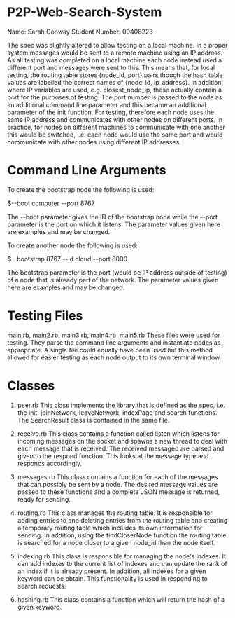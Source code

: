 P2P-Web-Search-System
=====================

Name: Sarah Conway
Student Number: 09408223

The spec was slightly altered to allow testing on a local machine.  In a proper system messages would be sent to a
remote machine using an IP address.  As all testing was completed on a local machine each node instead used a different
port and messages were sent to this.  This means that, for local testing, the routing table stores {node_id, port}
pairs though the hash table values are labelled the correct names of {node_id, ip_address}.  In addition, where
IP variables are used, e.g. closest_node_ip, these actually contain a port for the purposes of testing.  The port
number is passed to the node as an additional command line parameter and this became an additional parameter of the init
function.  For testing, therefore each node uses the same IP address and communicates with other nodes on different
ports.  In practice, for nodes on different machines to communicate with one another this would be switched, i.e. each
node would use the same port and would communicate with other nodes using different IP addresses.

Command Line Arguments
======================
To create the bootstrap node the following is used:

$--boot computer --port 8767

The --boot parameter gives the ID of the bootstrap node while the --port parameter is the port on which it listens.
The parameter values given here are examples and may be changed.

To create another node the following is used:

$--bootstrap 8767 --id cloud --port 8000

The bootstrap parameter is the port (would be IP address outside of testing) of a node that is already part of the
network. The parameter values given here are examples and may be changed.

Testing Files
=============

main.rb, main2.rb, main3.rb, main4.rb. main5.rb
These files were used for testing.  They parse the command line arguments and instantiate nodes as appropriate.  A
single file could equally have been used but this method allowed for easier testing as each node output to its own
terminal window.

Classes
=======

1. peer.rb
   This class implements the library that is defined as the spec, i.e. the init, joinNetwork, leaveNetwork, indexPage
   and search functions. The SearchResult class is contained in the same file.

2. receive.rb
   This class contains a function called listen which listens for incoming messages on the socket and spawns a new thread
   to deal with each message that is received.  The received messaged are parsed and given to the respond function.
   This looks at the message type and responds accordingly.

3. messages.rb
   This class contains a function for each of the messages that can possibly be sent by a node.  The desired message
   values are passed to these functions and a complete JSON message is returned, ready for sending.

4. routing.rb
   This class manages the routing table.  It is responsible for adding entries to and deleting entries from the routing
   table and creating a temporary routing table which includes its own information for sending.  In addition, using the
   findCloserNode function the routing table is searched for a node closer to a given node_id than the node itself.

5. indexing.rb
   This class is responsible for managing the node's indexes.  It can add indexes to the current list of indexes and can
   update the rank of an index if it is already present.  In addition, all indexes for a given keyword can be obtain.
   This functionality is used in responding to search requests.

6. hashing.rb
   This class contains a function which will return the hash of a given keyword.
